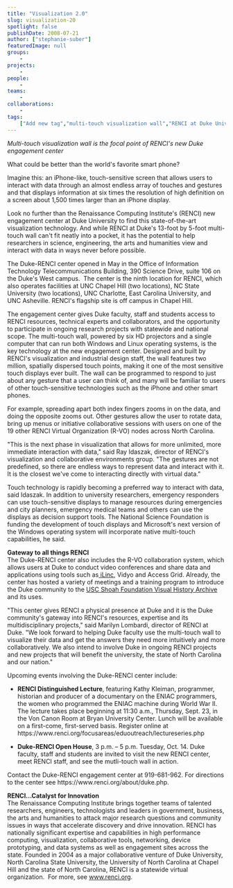 ```yaml
---
title: "Visualization 2.0"
slug: visualization-20
spotlight: false
publishDate: 2008-07-21
author: ["stephanie-suber"]
featuredImage: null
groups:
    - 
projects:
    - 
people:
    - 
teams: 
    - 
collaborations:
    - 
tags:
    ["Add new tag","multi-touch visualization wall","RENCI at Duke University"]
---
```

<p><em>Multi-touch visualization wall is the focal point of RENCI's new Duke engagement center</em></p>

<p>What could be better than the world's favorite smart phone?</p>

<p>Imagine this: an iPhone-like, touch-sensitive screen that allows users to interact with data through an almost endless array of touches and gestures and that displays information at six times the resolution of high definition on a screen about 1,500 times larger than an iPhone display. </p>

<p>Look no further than the Renaissance Computing Institute's (RENCI) new engagement center at Duke University to find this state-of-the-art visualization technology. And while RENCI at Duke's 13-foot by 5-foot multi-touch wall can't fit neatly into a pocket, it has the potential to help researchers in science, engineering, the arts and humanities view and interact with data in ways never before possible.</p>


<!--<iframe src="features/lead_vid/lead_vid_flv.html" width="585px" height="370px" frameborder="0" marginwidth=0 marginheight=0 scrolling="no"></iframe> -->


<p>The Duke-RENCI center opened in May in the Office of Information Technology Telecommunications Building, 390 Science Drive, suite 106 on the Duke's West campus.  The center is the ninth location for RENCI, which also operates facilities at UNC Chapel Hill (two locations), NC State University (two locations), UNC Charlotte, East Carolina University, and UNC Asheville. RENCI's flagship site is off campus in Chapel Hill.</p>

<p>The engagement center gives Duke faculty, staff and students access to RENCI resources, technical experts and collaborators, and the opportunity to participate in ongoing research projects with statewide and national scope. The multi-touch wall, powered by six HD projectors and a single computer that can run both Windows and Linux operating systems, is the key technology at the new engagement center. Designed and built by RENCI's visualization and industrial design staff, the wall features two million, spatially dispersed touch points, making it one of the most sensitive touch displays ever built. The wall can be programmed to respond to just about any gesture that a user can think of, and many will be familiar to users of other touch-sensitive technologies such as the iPhone and other smart phones.</p>

<p> For example, spreading apart both index fingers zooms in on the data, and doing the opposite zooms out. Other gestures allow the user to rotate data, bring up menus or initiative collaborative sessions with users on one of the 19 other RENCI Virtual Organization (R-VO) nodes across North Carolina.</p>

<p>"This is the next phase in visualization that allows for more unlimited, more immediate interaction with data," said Ray Idaszak, director of RENCI's visualization and collaborative environments group. "The gestures are not predefined, so there are endless ways to represent data and interact with it. It is the closest we've come to interacting directly with virtual data."</p>

<p>Touch technology is rapidly becoming a preferred way to interact with data, said Idaszak. In addition to university researchers, emergency responders can use touch-sensitive displays to manage resources during emergencies and city planners, emergency medical teams and others can use the displays as decision support tools. The National Science Foundation is funding the development of touch displays and Microsoft's next version of the Windows operating system will incorporate native multi-touch capabilities, he said.</p>

<p><strong>Gateway to all things  RENCI</strong><br />
 The Duke-RENCI center also includes the R-VO collaboration system, which allows users at Duke to conduct video conferences and share data and applications using tools such as<a href="http://www.ilinc.com/" target="_blank"> iLinc</a>, Vidyo and Access Grid. Already, the center has hosted a variety of meetings and a training program to introduce the Duke community to the <a href="http://vha.renci.org/" target="_blank">USC Shoah Foundation Visual History Archive</a> and its uses.</p>

<p>"This center gives RENCI a physical presence at Duke and it is the Duke community's gateway into RENCI's resources, expertise and its multidisciplinary projects," said Marilyn Lombardi, director of RENCI at Duke. "We look forward to helping Duke faculty use the multi-touch wall to visualize their data and get the answers they need more intuitively and more collaboratively. We also intend to involve Duke in ongoing RENCI projects and new projects that will benefit the university, the state of North Carolina and our nation."</p>

<p>Upcoming events involving the Duke-RENCI center include:</p>


<ul>
		<li><strong>RENCI  Distinguished Lecture</strong>, featuring Kathy Kleiman, programmer, historian and producer of a documentary on the ENIAC programmers, the women who programmed the ENIAC machine during World War II. The lecture takes place beginning at 11:30 a.m., Thursday, Sept. 23, in the Von Canon Room at Bryan University Center. Lunch will be available on a first-come, first-served basis. Register online at https://www.renci.org/focusareas/eduoutreach/lectureseries.php</li>
</ul>
<ul>
		<li><strong>Duke-RENCI  Open House</strong>, 3 p.m. – 5 p.m. Tuesday, Oct. 14. Duke faculty, staff and students are invited to visit the new RENCI center, meet RENCI staff, and see the mutli-touch wall in action.</li>
</ul>


<p>Contact the Duke-RENCI engagement center at 919-681-962. For  directions to the center see https://www.renci.org/about/duke.php.</p>

<p><strong>RENCI…Catalyst for  Innovation</strong><br />
 The Renaissance Computing Institute brings together teams of talented researchers, engineers, technologists and leaders in government, business, the arts and humanities to attack major research questions and community issues in ways that accelerate discovery and drive innovation. RENCI has nationally significant expertise and capabilities in high performance computing, visualization, collaborative tools, networking, device prototyping, and data systems as well as engagement sites across the state. Founded in 2004 as a major collaborative venture of Duke University, North Carolina State University, the University of North Carolina at Chapel Hill and the state of North Carolina, RENCI is a statewide virtual organization.  For more, see <a href="../">www.renci.org</a>.</p>
